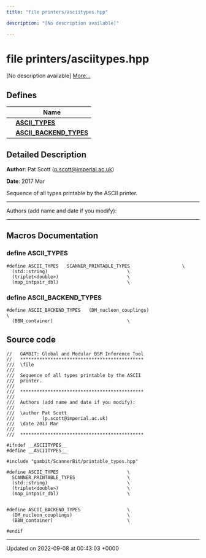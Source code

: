 ```yaml
---
title: "file printers/asciitypes.hpp"

description: "[No description available]"

---
```


# file printers/asciitypes.hpp

[No description available] [More...](#detailed-description)

## Defines

|                | Name           |
| -------------- | -------------- |
|  | **[ASCII_TYPES](/documentation/code/files/asciitypes_8hpp/#define-ascii-types)**  |
|  | **[ASCII_BACKEND_TYPES](/documentation/code/files/asciitypes_8hpp/#define-ascii-backend-types)**  |

## Detailed Description


**Author**: Pat Scott ([p.scott@imperial.ac.uk](mailto:p.scott@imperial.ac.uk)) 

**Date**: 2017 Mar

Sequence of all types printable by the ASCII printer.



------------------

Authors (add name and date if you modify):



------------------




## Macros Documentation

### define ASCII_TYPES

```
#define ASCII_TYPES   SCANNER_PRINTABLE_TYPES                   \
  (std::string)                             \
  (triplet<double>)                         \
  (map_intpair_dbl)                         \
```


### define ASCII_BACKEND_TYPES

```
#define ASCII_BACKEND_TYPES   (DM_nucleon_couplings)                    \
  (BBN_container)                           \
```


## Source code

```
//   GAMBIT: Global and Modular BSM Inference Tool
//   *********************************************
///  \file
///
///  Sequence of all types printable by the ASCII
///  printer.
///
///  *********************************************
///
///  Authors (add name and date if you modify):
///
///  \author Pat Scott
///          (p.scott@imperial.ac.uk)
///  \date 2017 Mar
///
///  *********************************************

#ifndef __ASCIITYPES__
#define __ASCIITYPES__

#include "gambit/ScannerBit/printable_types.hpp"

#define ASCII_TYPES                         \
  SCANNER_PRINTABLE_TYPES                   \
  (std::string)                             \
  (triplet<double>)                         \
  (map_intpair_dbl)                         \


#define ASCII_BACKEND_TYPES                 \
  (DM_nucleon_couplings)                    \
  (BBN_container)                           \

#endif
```


-------------------------------

Updated on 2022-09-08 at 00:43:03 +0000
